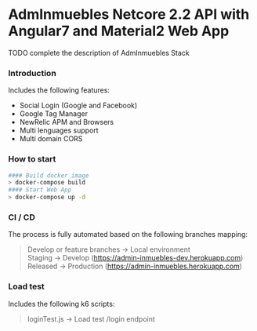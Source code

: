 # AdmInmuebles Netcore 2.2 API with Angular7 and Material2 Web App

TODO complete the description of AdmInmuebles Stack

### Introduction

Includes the following features:

* Social Login (Google and Facebook)
* Google Tag Manager
* NewRelic APM and Browsers
* Multi lenguages support
* Multi domain CORS

  
### How to start

```bash
#### Build docker image
> docker-compose build
#### Start Web App
> docker-compose up -d
```
  
### CI / CD
  
The process is fully automated based on the following branches mapping:
  
> Develop or feature branches -> Local environment  
> Staging -> Develop (https://admin-inmuebles-dev.herokuapp.com)  
> Released -> Production (https://admin-inmuebles.herokuapp.com)  



### Load test

Includes the following k6 scripts:  
  
> loginTest.js  -> Load test /login endpoint  
